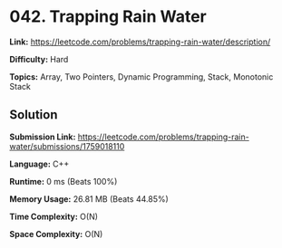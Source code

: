 # 042. Trapping Rain Water  
  
**Link:** https://leetcode.com/problems/trapping-rain-water/description/  
  
**Difficulty:** Hard  
  
**Topics:** Array, Two Pointers, Dynamic Programming, Stack, Monotonic Stack  
  
  
## Solution  
  
**Submission Link:** https://leetcode.com/problems/trapping-rain-water/submissions/1759018110  
  
**Language:** C++  
  
**Runtime:** 0 ms (Beats 100%)  
  
**Memory Usage:** 26.81 MB (Beats 44.85%)  
  
**Time Complexity:** O(N)  
  
**Space Complexity:** O(N)  
  
